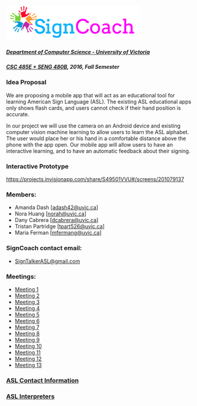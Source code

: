 ![Alt text](images/SignCoachLogo.png)

##### [Department of Computer Science - University of Victoria](http://www.csc.uvic.ca/)
##### [CSC 485E + SENG 480B](https://heat.csc.uvic.ca/coview/outline/2016/Fall/CSC/485E), 2016, Fall Semester

### Idea Proposal

We are proposing a mobile app that will act as an educational tool for learning American Sign Language (ASL). The existing ASL educational apps only shows flash cards, and users cannot check if their hand position is accurate.    

In our project we will use the camera on an Android device and existing computer vision machine learning to allow users to learn the ASL alphabet. The user would place her or his hand in a comfortable distance above the phone with the app open. Our mobile app will allow users to have an interactive learning, and to have an automatic feedback about their signing.

### Interactive Prototype

https://projects.invisionapp.com/share/S49501VVU#/screens/201079137

### Members:

- Amanda Dash [adash42@uvic.ca]
- Nora Huang [norah@uvic.ca]
- Dany Cabrera [dcabrera@uvic.ca]
- Tristan Partridge [tpart526@uvic.ca]
- Maria Ferman [mfermang@uvic.ca]

### SignCoach contact email:

- SignTalkerASL@gmail.com

### Meetings:

-  [Meeting 1](https://github.com/TaniaFerman/SignTalker/blob/master/meetings/Meeting1.md)
-  [Meeting 2](https://github.com/TaniaFerman/SignTalker/blob/master/meetings/Meeting2.md)
-  [Meeting 3](https://github.com/TaniaFerman/SignTalker/blob/master/meetings/Meeting3.md)
-  [Meeting 4](https://github.com/TaniaFerman/SignTalker/blob/master/meetings/Meeting4.md)
-  [Meeting 5](https://github.com/TaniaFerman/SignTalker/blob/master/meetings/Meeting5.md)
-  [Meeting 6](https://github.com/TaniaFerman/SignTalker/blob/master/meetings/Meeting6.md)
-  [Meeting 7](https://github.com/TaniaFerman/SignTalker/blob/master/meetings/Meeting7.md)
-  [Meeting 8](https://github.com/TaniaFerman/SignTalker/blob/master/meetings/Meeting8.md)
-  [Meeting 9](https://github.com/TaniaFerman/SignTalker/blob/master/meetings/Meeting9.md)
-  [Meeting 10](https://github.com/TaniaFerman/SignTalker/blob/master/meetings/Meeting10.md)
-  [Meeting 11](https://github.com/TaniaFerman/SignTalker/blob/master/meetings/Meeting11.md)
-  [Meeting 12](https://github.com/TaniaFerman/SignTalker/blob/master/meetings/Meeting12.md)
-  [Meeting 13](https://github.com/TaniaFerman/SignTalker/blob/master/meetings/Meeting13.md)


### [ASL Contact Information](https://github.com/TaniaFerman/SignTalker/blob/master/docs/findingASLusers.md)

### [ASL Interpreters](https://github.com/TaniaFerman/SignTalker/blob/master/docs/ASLInterpreters.md)


